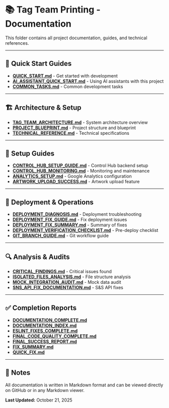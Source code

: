 # 📚 Tag Team Printing - Documentation

This folder contains all project documentation, guides, and technical references.

---

## 🚀 Quick Start Guides

- **[QUICK_START.md](./QUICK_START.md)** - Get started with development
- **[AI_ASSISTANT_QUICK_START.md](./AI_ASSISTANT_QUICK_START.md)** - Using AI assistants with this project
- **[COMMON_TASKS.md](./COMMON_TASKS.md)** - Common development tasks

---

## 🏗️ Architecture & Setup

- **[TAG_TEAM_ARCHITECTURE.md](./TAG_TEAM_ARCHITECTURE.md)** - System architecture overview
- **[PROJECT_BLUEPRINT.md](./PROJECT_BLUEPRINT.md)** - Project structure and blueprint
- **[TECHNICAL_REFERENCE.md](./TECHNICAL_REFERENCE.md)** - Technical specifications

---

## 🔧 Setup Guides

- **[CONTROL_HUB_SETUP_GUIDE.md](./CONTROL_HUB_SETUP_GUIDE.md)** - Control Hub backend setup
- **[CONTROL_HUB_MONITORING.md](./CONTROL_HUB_MONITORING.md)** - Monitoring and maintenance
- **[ANALYTICS_SETUP.md](./ANALYTICS_SETUP.md)** - Google Analytics configuration
- **[ARTWORK_UPLOAD_SUCCESS.md](./ARTWORK_UPLOAD_SUCCESS.md)** - Artwork upload feature

---

## 🚢 Deployment & Operations

- **[DEPLOYMENT_DIAGNOSIS.md](./DEPLOYMENT_DIAGNOSIS.md)** - Deployment troubleshooting
- **[DEPLOYMENT_FIX_GUIDE.md](./DEPLOYMENT_FIX_GUIDE.md)** - Fix deployment issues
- **[DEPLOYMENT_FIX_SUMMARY.md](./DEPLOYMENT_FIX_SUMMARY.md)** - Summary of fixes
- **[DEPLOYMENT_VERIFICATION_CHECKLIST.md](./DEPLOYMENT_VERIFICATION_CHECKLIST.md)** - Pre-deploy checklist
- **[GIT_BRANCH_GUIDE.md](./GIT_BRANCH_GUIDE.md)** - Git workflow guide

---

## 🔍 Analysis & Audits

- **[CRITICAL_FINDINGS.md](./CRITICAL_FINDINGS.md)** - Critical issues found
- **[ISOLATED_FILES_ANALYSIS.md](./ISOLATED_FILES_ANALYSIS.md)** - File structure analysis
- **[MOCK_INTEGRATION_AUDIT.md](./MOCK_INTEGRATION_AUDIT.md)** - Mock data audit
- **[SNS_API_FIX_DOCUMENTATION.md](./SNS_API_FIX_DOCUMENTATION.md)** - S&S API fixes

---

## ✅ Completion Reports

- **[DOCUMENTATION_COMPLETE.md](./DOCUMENTATION_COMPLETE.md)**
- **[DOCUMENTATION_INDEX.md](./DOCUMENTATION_INDEX.md)**
- **[ESLINT_FIXES_COMPLETE.md](./ESLINT_FIXES_COMPLETE.md)**
- **[FINAL_CODE_QUALITY_COMPLETE.md](./FINAL_CODE_QUALITY_COMPLETE.md)**
- **[FINAL_SUCCESS_REPORT.md](./FINAL_SUCCESS_REPORT.md)**
- **[FIX_SUMMARY.md](./FIX_SUMMARY.md)**
- **[QUICK_FIX.md](./QUICK_FIX.md)**

---

## 📝 Notes

All documentation is written in Markdown format and can be viewed directly on GitHub or in any Markdown viewer.

**Last Updated:** October 21, 2025
